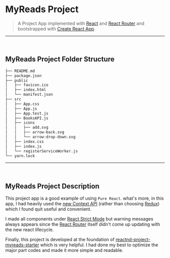 # MyReads Project

> A Project App implemented with [React](https://reactjs.org) and [React Router](https://github.com/ReactTraining/react-router) and bootstrapped with [Create React App](https://github.com/facebookincubator/create-react-app).

----

</br>

## MyReads Project Folder Structure

```bash
├── README.md
├── package.json
├── public
│   ├── favicon.ico
│   ├── index.html
│   └── manifest.json
├── src
│   ├── App.css
│   ├── App.js
│   ├── App.test.js
│   ├── BooksAPI.js
│   ├── icons
│   │   ├── add.svg
│   │   ├── arrow-back.svg
│   │   └── arrow-drop-down.svg
│   ├── index.css
│   ├── index.js
│   └── registerServiceWorker.js
└── yarn.lock
```

----

</br>

## MyReads Project Description

This project app is a good example of using `Pure React`. what's more, in this app, I had heavily used the [new Context API](https://reactjs.org/docs/context.html) (rather than choosing [Redux](https://redux.js.org)) which I found quit useful and convenient.

I made all components under [React Strict Mode](https://reactjs.org/docs/strict-mode.html) but warning messages always appears since the [React Router](https://github.com/ReactTraining/react-router) itself didn't come up updating with the new react lifecycle.

Finally, this project is developed at the foundation of [reactnd-project-myreads-starter](https://github.com/udacity/reactnd-project-myreads-starter) which is very helpful. I had done my best to optimize the major part codes and made it more simple and readable.